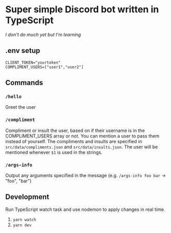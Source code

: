 # Super simple Discord bot written in TypeScript
_I don't do much yet but I'm learning_

## .env setup
```
CLIENT_TOKEN="yourtoken"
COMPLIMENT_USERS=["user1","user2"]
```

## Commands
### `/hello`
Greet the user
### `/compliment`
Compliment or insult the user, based on if their username is in the COMPLIMENT_USERS array or not. You can mention a user to pass them instead of yourself. The compliments and insults are specified in `src/data/compliments.json` and `src/data/insults.json`. The user will be mentioned whenever `$1` is used in the strings.
### `/args-info`
Output any arguments specified in the message (e.g. `/args-info foo bar` -> "foo", "bar")

## Development
Run TypeScript watch task and use nodemon to apply changes in real time.
1. `yarn watch`
2. `yarn dev`
